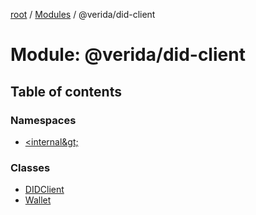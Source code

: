 [root](../README.md) / [Modules](../modules.md) / @verida/did-client

# Module: @verida/did-client

## Table of contents

### Namespaces

- [&lt;internal\&gt;](verida_did_client._internal_.md)

### Classes

- [DIDClient](../classes/verida_did_client.DIDClient.md)
- [Wallet](../classes/verida_did_client.Wallet.md)

